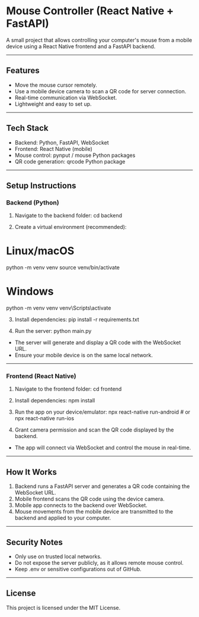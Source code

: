 # Mouse Controller (React Native + FastAPI)

A small project that allows controlling your computer's mouse from a mobile device using a React Native frontend and a FastAPI backend.

---

## Features

- Move the mouse cursor remotely.
- Use a mobile device camera to scan a QR code for server connection.
- Real-time communication via WebSocket.
- Lightweight and easy to set up.

---

## Tech Stack

- Backend: Python, FastAPI, WebSocket
- Frontend: React Native (mobile)
- Mouse control: pynput / mouse Python packages
- QR code generation: qrcode Python package

---

## Setup Instructions

### Backend (Python)

1. Navigate to the backend folder:
cd backend

2. Create a virtual environment (recommended):
# Linux/macOS
python -m venv venv
source venv/bin/activate

# Windows
python -m venv venv
venv\Scripts\activate

3. Install dependencies:
pip install -r requirements.txt

4. Run the server:
python main.py

- The server will generate and display a QR code with the WebSocket URL.  
- Ensure your mobile device is on the same local network.

---

### Frontend (React Native)

1. Navigate to the frontend folder:
cd frontend

2. Install dependencies:
npm install

3. Run the app on your device/emulator:
npx react-native run-android   # or npx react-native run-ios

4. Grant camera permission and scan the QR code displayed by the backend.  
- The app will connect via WebSocket and control the mouse in real-time.

---

## How It Works

1. Backend runs a FastAPI server and generates a QR code containing the WebSocket URL.  
2. Mobile frontend scans the QR code using the device camera.  
3. Mobile app connects to the backend over WebSocket.  
4. Mouse movements from the mobile device are transmitted to the backend and applied to your computer.

---

## Security Notes

- Only use on trusted local networks.  
- Do not expose the server publicly, as it allows remote mouse control.  
- Keep .env or sensitive configurations out of GitHub.

---

## License

This project is licensed under the MIT License.